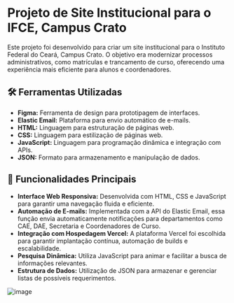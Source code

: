 # Projeto de Site Institucional para o IFCE, Campus Crato

Este projeto foi desenvolvido para criar um site institucional para o Instituto Federal do Ceará, Campus Crato. O objetivo era modernizar processos administrativos, como matrículas e trancamento de curso, oferecendo uma experiência mais eficiente para alunos e coordenadores.

## 🛠 Ferramentas Utilizadas

- **Figma:** Ferramenta de design para prototipagem de interfaces.
- **Elastic Email:** Plataforma para envio automático de e-mails.
- **HTML:** Linguagem para estruturação de páginas web.
- **CSS:** Linguagem para estilização de páginas web.
- **JavaScript:** Linguagem para programação dinâmica e integração com APIs.
- **JSON:** Formato para armazenamento e manipulação de dados.

## 📄 Funcionalidades Principais

- **Interface Web Responsiva:** Desenvolvida com HTML, CSS e JavaScript para garantir uma navegação fluida e eficiente.
- **Automação de E-mails:** Implementada com a API do Elastic Email, essa função envia automaticamente notificações para departamentos como CAE, DAE, Secretaria e Coordenadores de Curso.
- **Integração com Hospedagem Vercel:** A plataforma Vercel foi escolhida para garantir implantação contínua, automação de builds e escalabilidade.
- **Pesquisa Dinâmica:** Utiliza JavaScript para animar e facilitar a busca de informações relevantes.
- **Estrutura de Dados:** Utilização de JSON para armazenar e gerenciar listas de possíveis requerimentos.

![image](https://github.com/luanvfm/estagioifce/assets/160190605/1fe08f7d-a8fa-4d9a-98f0-77f07da8c688)

